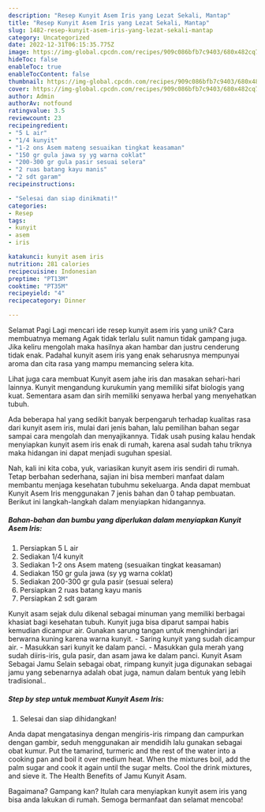 ```yaml
---
description: "Resep Kunyit Asem Iris yang Lezat Sekali, Mantap"
title: "Resep Kunyit Asem Iris yang Lezat Sekali, Mantap"
slug: 1482-resep-kunyit-asem-iris-yang-lezat-sekali-mantap
category: Uncategorized
date: 2022-12-31T06:15:35.775Z
image: https://img-global.cpcdn.com/recipes/909c086bfb7c9403/680x482cq70/kunyit-asem-iris-foto-resep-utama.jpg
hideToc: false
enableToc: true
enableTocContent: false
thumbnail: https://img-global.cpcdn.com/recipes/909c086bfb7c9403/680x482cq70/kunyit-asem-iris-foto-resep-utama.jpg
cover: https://img-global.cpcdn.com/recipes/909c086bfb7c9403/680x482cq70/kunyit-asem-iris-foto-resep-utama.jpg
author: Admin
authorAv: notfound
ratingvalue: 3.5
reviewcount: 23
recipeingredient:
- "5 L air"
- "1/4 kunyit"
- "1-2 ons Asem mateng sesuaikan tingkat keasaman"
- "150 gr gula jawa sy yg warna coklat"
- "200-300 gr gula pasir sesuai selera"
- "2 ruas batang kayu manis"
- "2 sdt garam"
recipeinstructions:

- "Selesai dan siap dinikmati!"
categories:
- Resep
tags:
- kunyit
- asem
- iris

katakunci: kunyit asem iris 
nutrition: 281 calories
recipecuisine: Indonesian
preptime: "PT13M"
cooktime: "PT35M"
recipeyield: "4"
recipecategory: Dinner

---
```



Selamat Pagi Lagi mencari ide resep kunyit asem iris yang unik? Cara membuatnya memang Agak tidak terlalu sulit namun tidak gampang juga. Jika keliru mengolah maka hasilnya akan hambar dan justru cenderung tidak enak. Padahal kunyit asem iris yang enak seharusnya mempunyai aroma dan cita rasa yang mampu memancing selera kita.


Lihat juga cara membuat Kunyit asem jahe iris dan masakan sehari-hari lainnya. Kunyit mengandung kurukumin yang memiliki sifat biologis yang kuat. Sementara asam dan sirih memiliki senyawa herbal yang menyehatkan tubuh.

Ada beberapa hal yang sedikit banyak berpengaruh terhadap kualitas rasa dari kunyit asem iris, mulai dari jenis bahan, lalu pemilihan bahan segar sampai cara mengolah dan menyajikannya. Tidak usah pusing kalau hendak menyiapkan kunyit asem iris enak di rumah, karena asal sudah tahu triknya maka hidangan ini dapat menjadi suguhan spesial.


Nah, kali ini kita coba, yuk, variasikan kunyit asem iris sendiri di rumah. Tetap berbahan sederhana, sajian ini bisa memberi manfaat dalam membantu menjaga kesehatan tubuhmu sekeluarga. Anda dapat membuat Kunyit Asem Iris menggunakan 7 jenis bahan dan 0 tahap pembuatan. Berikut ini langkah-langkah dalam menyiapkan hidangannya.

<!--inarticleads1-->

##### Bahan-bahan dan bumbu yang diperlukan dalam menyiapkan Kunyit Asem Iris:

1. Persiapkan 5 L air
1. Sediakan 1/4 kunyit
1. Sediakan 1-2 ons Asem mateng (sesuaikan tingkat keasaman)
1. Sediakan 150 gr gula jawa (sy yg warna coklat)
1. Sediakan 200-300 gr gula pasir (sesuai selera)
1. Persiapkan 2 ruas batang kayu manis
1. Persiapkan 2 sdt garam


Kunyit asam sejak dulu dikenal sebagai minuman yang memiliki berbagai khasiat bagi kesehatan tubuh. Kunyit juga bisa diparut sampai habis kemudian dicampur air. Gunakan sarung tangan untuk menghindari jari berwarna kuning karena warna kunyit. - Saring kunyit yang sudah dicampur air. - Masukkan sari kunyit ke dalam panci. - Masukkan gula merah yang sudah diiris-iris, gula pasir, dan asam jawa ke dalam panci. Kunyit Asam Sebagai Jamu Selain sebagai obat, rimpang kunyit juga digunakan sebagai jamu yang sebenarnya adalah obat juga, namun dalam bentuk yang lebih tradisional.. 

<!--inarticleads2-->

##### Step by step untuk membuat Kunyit Asem Iris:


1. Selesai dan siap dihidangkan!

Anda dapat mengatasinya dengan mengiris-iris rimpang dan campurkan dengan gambir, seduh menggunakan air mendidih lalu gunakan sebagai obat kumur. Put the tamarind, turmeric and the rest of the water into a cooking pan and boil it over medium heat. When the mixtures boil, add the palm sugar and cook it again until the sugar melts. Cool the drink mixtures, and sieve it. The Health Benefits of Jamu Kunyit Asam. 

Bagaimana? Gampang kan? Itulah cara menyiapkan kunyit asem iris yang bisa anda lakukan di rumah. Semoga bermanfaat dan selamat mencoba!
